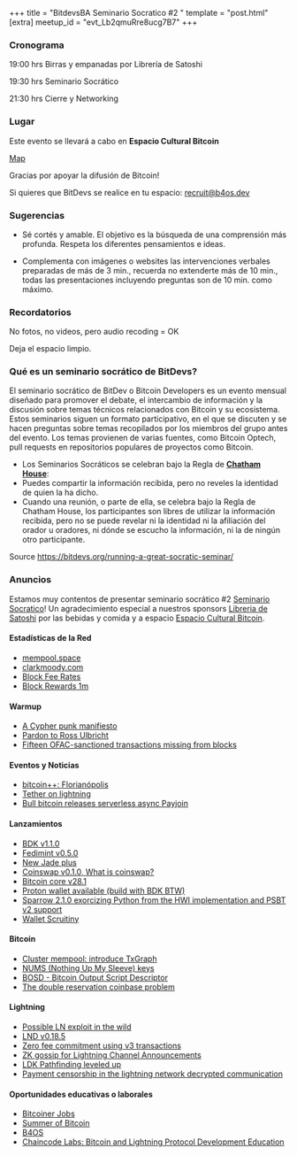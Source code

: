 +++
title = "BitdevsBA Seminario Socratico #2 "
template = "post.html"
[extra]
meetup_id = "evt_Lb2qmuRre8ucg7B7"
+++

### Cronograma

19:00 hrs Birras y empanadas por Librería de Satoshi

19:30 hrs Seminario Socrático

21:30 hrs Cierre y Networking


### Lugar
Este evento se llevará a cabo en **Espacio Cultural Bitcoin**

[Map](https://www.google.com.ar/maps/place/Espacio+Cultural+Bitcoin/@-34.5961128,-58.3758608,17z/data=!3m1!4b1!4m6!3m5!1s0x95bccaca9519acd9:0x40f35fdebe477281!8m2!3d-34.5961172!4d-58.3732859!16s%2Fg%2F11bw82ly07?entry=ttu&g_ep=EgoyMDI1MDIxOC4wIKXMDSoASAFQAw%3D%3D)

Gracias por apoyar la difusión de Bitcoin!

Si quieres que BitDevs se realice en tu espacio: recruit@b4os.dev



### Sugerencias
- Sé cortés y amable. El objetivo es la búsqueda de una comprensión más profunda.
Respeta los diferentes pensamientos e ideas.

- Complementa con imágenes o websites las intervenciones verbales preparadas de más de 3 min., recuerda no extenderte más de 10 min., todas las presentaciones incluyendo preguntas son de 10 min. como máximo.

### Recordatorios
No fotos, no videos, pero audio recoding = OK

Deja el espacio limpio.


### Qué es un seminario socrático de BitDevs?

El seminario socrático de BitDev o Bitcoin Developers es un evento mensual diseñado para promover el debate, el intercambio de información y la discusión sobre temas técnicos relacionados con Bitcoin y su ecosistema. Estos seminarios siguen un formato participativo, en el que se discuten y se hacen preguntas sobre temas recopilados por los miembros del grupo antes del evento.
Los temas provienen de varias fuentes, como Bitcoin Optech, pull requests en repositorios populares de proyectos como Bitcoin.


- Los Seminarios Socráticos se celebran bajo la Regla de **[Chatham House](https://www.chathamhouse.org/about-us/chatham-house-rule)**:
- Puedes compartir la información recibida, pero no reveles la identidad de quien la ha dicho.
- Cuando una reunión, o parte de ella, se celebra bajo la Regla de Chatham House, los participantes son libres de utilizar la información recibida, pero no se puede revelar ni la identidad ni la afiliación del orador u oradores, ni dónde se escucho la información, ni la de ningún otro participante.


Source https://bitdevs.org/running-a-great-socratic-seminar/

### Anuncios

Estamos muy contentos de presentar seminario socrático #2 [Seminario Socratico](/about)!
Un agradecimiento especial a nuestros
sponsors [Libreria de Satoshi](https://libreriadesatoshi.com/)
por las bebidas y comida y a espacio [Espacio Cultural Bitcoin](https://https://www.espacioculturalbitcoin.com/).

#### Estadísticas de la Red
- [mempool.space](https://mempool.space/)
- [clarkmoody.com](https://bitcoin.clarkmoody.com/dashboard/)
- [Block Fee Rates](https://mempool.space/graphs/mining/block-fee-rates#1m)
- [Block Rewards 1m](https://mempool.space/graphs/mining/block-rewards#1m)

#### Warmup
- [A Cypher punk manifiesto](https://www.activism.net/cypherpunk/manifesto.html)
- [Pardon to Ross Ulbricht](https://www.nobsbitcoin.com/donald-trump-frees-ross/)
- [Fifteen OFAC-sanctioned transactions missing from blocks](https://b10c.me/observations/13-missing-sanctioned-transactions-2024-12/)

#### Eventos y Noticias
- [bitcoin++: Florianópolis](https://btcplusplus.dev/conf/floripa)
- [Tether on lightning](https://lightning.engineering/posts/2025-01-30-Tether-on-Lightning/)
- [Bull bitcoin releases serverless async Payjoin](https://www.bullbitcoin.com/blog/bull-bitcoin-wallet-payjoin)


#### Lanzamientos

- [BDK v1.1.0](https://github.com/bitcoindevkit/bdk/releases)
- [Fedimint v0.5.0](https://github.com/fedimint/fedimint/releases/tag/v0.5.0)
- [New Jade plus](https://www.nobsbitcoin.com/blockstream-launches-jade-plus-signing-device/)
- [Coinswap v0.1.0, What is coinswap?](https://github.com/citadel-tech/coinswap/releases/tag/v0.1.0)
- [Bitcoin core v28.1](https://www.nobsbitcoin.com/bitcoin-core-v28-1/)
- [Proton wallet available (build with BDK BTW)](https://proton.me/blog/wallet-launch)
- [Sparrow 2.1.0 exorcizing Python from the HWI implementation and PSBT v2 support](https://github.com/sparrowwallet/sparrow/releases/tag/2.1.0)
- [Wallet Scruitiny](https://walletscrutiny.com/)

#### Bitcoin

- [Cluster mempool: introduce TxGraph](https://bitcoincore.reviews/31363)
- [NUMS (Nothing Up My Sleeve) keys](https://delvingbitcoin.org/t/unspendable-keys-in-descriptors/304/32)
- [BOSD - Bitcoin Output Script Descriptor](https://github.com/alpenlabs/bitcoin-bosd)
- [The double reservation coinbase problem](https://delvingbitcoin.org/t/analyzing-mining-pool-behavior-to-address-bitcoin-cores-double-coinbase-reservation-issue/1351)

#### Lightning

- [Possible LN exploit in the wild](https://x.com/callebtc/status/1892113315620368453)
- [LND v0.18.5](https://github.com/lightningnetwork/lnd/releases/tag/v0.18.5-beta)
- [Zero fee commitment using v3 transactions](https://github.com/lightning/bolts/pull/1228)
- [ZK gossip for Lightning Channel Announcements](https://delvingbitcoin.org/t/zk-gossip-for-lightning-channel-announcements/1407)
- [LDK Pathfinding leveled up](https://x.com/lightningdevkit/status/1889012940973449572)
- [Payment censorship in the lightning network decrypted communication](https://drops.dagstuhl.de/storage/00lipics/lipics-vol316-aft2024/LIPIcs.AFT.2024.12/LIPIcs.AFT.2024.12.pdf)


#### Oportunidades educativas o laborales
- [Bitcoiner Jobs](https://bitcoinerjobs.com/)
- [Summer of Bitcoin](https://www.summerofbitcoin.org/)
- [B4OS](https://www.libreriadesatoshi.com/b4os)
- [Chaincode Labs: Bitcoin and Lightning Protocol Development Education](https://learning.chaincode.com/)



